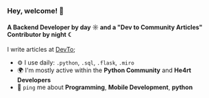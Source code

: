 ### Hey, welcome! 👋

#### A Backend Developer by day ☼ and a "Dev to Community Articles" Contributor by night ☾

I write articles at [DevTo](https://dev.to/alinesousaa);

- ⚙️ I use daily: `.python`, `.sql`, `.flask`, `.miro`
- 🌍 I'm mostly active within the **Python Community** and **He4rt Developers**
- 💬 `ping` me about **Programming**, **Mobile Development**, **python**
